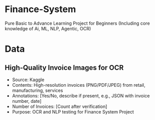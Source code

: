 # Finance-System
Pure Basic to Advance Learning Project for Beginners (Including core knowledge of Ai, ML, NLP, Agentic, OCR)

# Data
## High-Quality Invoice Images for OCR
- Source: Kaggle[](https://www.kaggle.com/datasets/osamahosamabdellatif/high-quality-invoice-images-for-ocr)
- Contents: High-resolution invoices (PNG/PDF/JPEG) from retail, manufacturing, services
- Annotations: [Yes/No, describe if present, e.g., JSON with invoice number, date]
- Number of Invoices: [Count after verification]
- Purpose: OCR and NLP testing for Finance System Project

